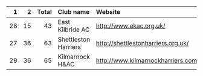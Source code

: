 |   1 |   2 |   Total | Club name            | Website                            |
|----:|----:|--------:|:---------------------|:-----------------------------------|
|  28 |  15 |      43 | East Kilbride AC     | http://www.ekac.org.uk/            |
|  27 |  36 |      63 | Shettleston Harriers | http://shettlestonharriers.org.uk/ |
|  29 |  36 |      65 | Kilmarnock H&AC      | http://www.kilmarnockharriers.com/ |